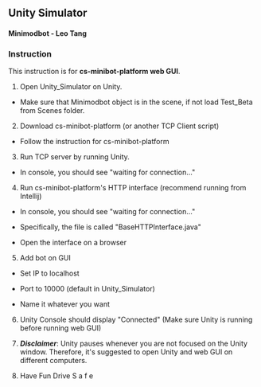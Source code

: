 ## Unity Simulator
#### Minimodbot - Leo Tang

### Instruction 
This instruction is for **cs-minibot-platform web GUI**.

1. Open Unity_Simulator on Unity.
  * Make sure that Minimodbot object is in the scene, if not load Test_Beta from Scenes folder.
  
2. Download cs-minibot-platform (or another TCP Client script)
  * Follow the instruction for cs-minibot-platform
  
3. Run TCP server by running Unity. 
  * In console, you should see "waiting for connection..."
  
4. Run cs-minibot-platform's HTTP interface (recommend running from Intellij)
  * In console, you should see "waiting for connection..."
  
  * Specifically, the file is called "BaseHTTPInterface.java"
  
  * Open the interface on a browser

5. Add bot on GUI
  * Set IP to localhost
  
  * Port to 10000 (default in Unity_Simulator)
  
  * Name it whatever you want

6. Unity Console should display "Connected" (Make sure Unity is running before running web GUI)

7. **_Disclaimer_**: Unity pauses whenever you are not focused on the Unity window. Therefore, it's suggested to open Unity and web GUI on different computers.

8. Have Fun Drive S a f e






